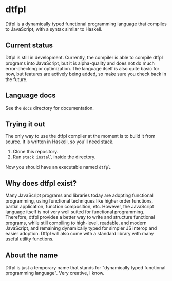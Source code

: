 # dtfpl

Dtfpl is a dynamically typed functional programming language that compiles to JavaScript, with a syntax similar to Haskell.

## Current status

Dtfpl is still in development. Currently, the compiler is able to compile dtfpl programs into JavaScript, but it is alpha-quality and does not do much error-checking or optimization. The language itself is also quite basic for now, but features are actively being added, so make sure you check back in the future.

## Language docs

See the `docs` directory for documentation.

## Trying it out

The only way to use the dtfpl compiler at the moment is to build it from source. It is written in Haskell, so you'll need [stack](https://haskellstack.org).

1. Clone this repository.
2. Run `stack install` inside the directory.

Now you should have an executable named `dtfpl`.

## Why does dtfpl exist?

Many JavaScript programs and libraries today are adopting functional programming, using functional techniques like higher order functions, partial application, function composition, etc. However, the JavaScript language itself is not very well suited for functional programming. Therefore, dtfpl provides a better way to write and structure functional programs, while still compiling to high-level, readable, and modern JavaScript, and remaining dynamically typed for simpler JS interop and easier adoption. Dtfpl will also come with a standard library with many useful utility functions.

## About the name

Dtfpl is just a temporary name that stands for "dynamically typed functional programming language". Very creative, I know.
